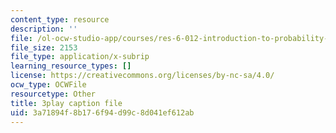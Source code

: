 ```yaml
---
content_type: resource
description: ''
file: /ol-ocw-studio-app/courses/res-6-012-introduction-to-probability-spring-2018/3a71894f8b176f94d99c8d041ef612ab_wBnlmQR5Vhk.srt
file_size: 2153
file_type: application/x-subrip
learning_resource_types: []
license: https://creativecommons.org/licenses/by-nc-sa/4.0/
ocw_type: OCWFile
resourcetype: Other
title: 3play caption file
uid: 3a71894f-8b17-6f94-d99c-8d041ef612ab
---
```

